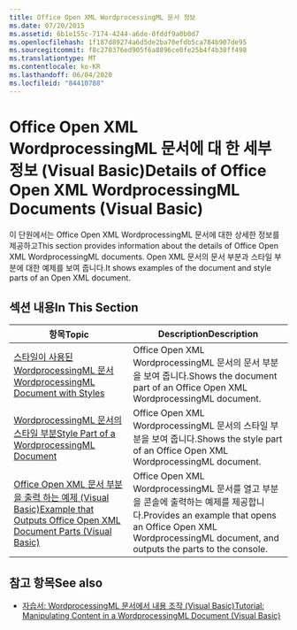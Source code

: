 ```yaml
---
title: Office Open XML WordprocessingML 문서 정보
ms.date: 07/20/2015
ms.assetid: 6b1e155c-7174-4244-a6de-0fddf9a0b0d7
ms.openlocfilehash: 1f187d89274a6d5de2ba70efdb5ca784b907de95
ms.sourcegitcommit: f8c270376ed905f6a8896ce0fe25b4f4b38ff498
ms.translationtype: MT
ms.contentlocale: ko-KR
ms.lasthandoff: 06/04/2020
ms.locfileid: "84410788"
---
```

# <a name="details-of-office-open-xml-wordprocessingml-documents-visual-basic"></a><span data-ttu-id="8b0aa-102">Office Open XML WordprocessingML 문서에 대 한 세부 정보 (Visual Basic)</span><span class="sxs-lookup"><span data-stu-id="8b0aa-102">Details of Office Open XML WordprocessingML Documents (Visual Basic)</span></span>
<span data-ttu-id="8b0aa-103">이 단원에서는 Office Open XML WordprocessingML 문서에 대한 상세한 정보를 제공하고</span><span class="sxs-lookup"><span data-stu-id="8b0aa-103">This section provides information about the details of Office Open XML WordprocessingML documents.</span></span> <span data-ttu-id="8b0aa-104">Open XML 문서의 문서 부분과 스타일 부분에 대한 예제를 보여 줍니다.</span><span class="sxs-lookup"><span data-stu-id="8b0aa-104">It shows examples of the document and style parts of an Open XML document.</span></span>  
  
## <a name="in-this-section"></a><span data-ttu-id="8b0aa-105">섹션 내용</span><span class="sxs-lookup"><span data-stu-id="8b0aa-105">In This Section</span></span>  
  
|<span data-ttu-id="8b0aa-106">항목</span><span class="sxs-lookup"><span data-stu-id="8b0aa-106">Topic</span></span>|<span data-ttu-id="8b0aa-107">Description</span><span class="sxs-lookup"><span data-stu-id="8b0aa-107">Description</span></span>|  
|-----------|-----------------|  
|[<span data-ttu-id="8b0aa-108">스타일이 사용된 WordprocessingML 문서</span><span class="sxs-lookup"><span data-stu-id="8b0aa-108">WordprocessingML Document with Styles</span></span>](wordprocessingml-document-with-styles.md)|<span data-ttu-id="8b0aa-109">Office Open XML WordprocessingML 문서의 문서 부분을 보여 줍니다.</span><span class="sxs-lookup"><span data-stu-id="8b0aa-109">Shows the document part of an Office Open XML WordprocessingML document.</span></span>|  
|[<span data-ttu-id="8b0aa-110">WordprocessingML 문서의 스타일 부분</span><span class="sxs-lookup"><span data-stu-id="8b0aa-110">Style Part of a WordprocessingML Document</span></span>](style-part-of-a-wordprocessingml-document.md)|<span data-ttu-id="8b0aa-111">Office Open XML WordprocessingML 문서의 스타일 부분을 보여 줍니다.</span><span class="sxs-lookup"><span data-stu-id="8b0aa-111">Shows the style part of an Office Open XML WordprocessingML document.</span></span>|  
|[<span data-ttu-id="8b0aa-112">Office Open XML 문서 부분을 출력 하는 예제 (Visual Basic)</span><span class="sxs-lookup"><span data-stu-id="8b0aa-112">Example that Outputs Office Open XML Document Parts (Visual Basic)</span></span>](example-that-outputs-office-open-xml-document-parts.md)|<span data-ttu-id="8b0aa-113">Office Open XML WordprocessingML 문서를 열고 부분을 콘솔에 출력하는 예제를 제공합니다.</span><span class="sxs-lookup"><span data-stu-id="8b0aa-113">Provides an example that opens an Office Open XML WordprocessingML document, and outputs the parts to the console.</span></span>|  
  
## <a name="see-also"></a><span data-ttu-id="8b0aa-114">참고 항목</span><span class="sxs-lookup"><span data-stu-id="8b0aa-114">See also</span></span>

- [<span data-ttu-id="8b0aa-115">자습서: WordprocessingML 문서에서 내용 조작 (Visual Basic)</span><span class="sxs-lookup"><span data-stu-id="8b0aa-115">Tutorial: Manipulating Content in a WordprocessingML Document (Visual Basic)</span></span>](tutorial-manipulating-content-in-a-wordprocessingml-document.md)
